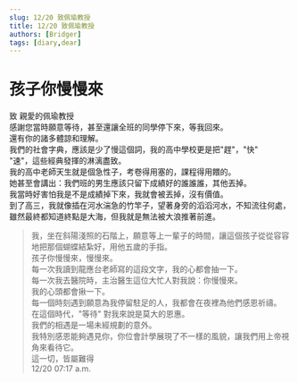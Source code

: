 ```yaml
---
slug: 12/20 致佩瑜教授
title: 12/20 致佩瑜教授
authors: [Bridger]
tags: [diary,dear]
---
```


# 孩子你慢慢來

致 親愛的佩瑜教授  
感謝您當時願意等待，甚至還讓全班的同學停下來，等我回來。  
還有你的諸多體諒和理解。  
我們的社會字典，應該是少了慢這個詞，我的高中學校更是把"趕"，"快"  
"速"，這些經典發揮的淋漓盡致。  
我的高中老師天生就是個急性子，考卷得用塞的，課程得用餵的。  
她甚至會講出：我們班的男生應該只留下成績好的誰誰誰，其他丟掉。  
我當時好害怕我是不是成績掉下來，我就會被丟掉，沒有價值。  
到了高三，我就像插在河水湍急的竹竿子，望著身旁的滔滔河水，不知流往何處，雖然最終都知道終點是大海，但我就是無法被大浪推著前進。

> 我，坐在斜陽淺照的石階上，願意等上一輩子的時間，讓這個孩子從從容容地把那個蝴蝶結紮好，用他五歲的手指。  
> 孩子你慢慢來，慢慢來。  
> 每一次我讀到龍應台老師寫的這段文字，我的心都會抽一下。  
> 每一次我去醫院時，主治醫生這位大忙人對我說：你慢慢來。  
> 我的心頭都會揪一下。  
> 每一個時刻遇到願意為我停留駐足的人，我都會在夜裡為他們感恩祈禱。  
> 在這個時代，"等待" 對我來說是莫大的恩惠。  
> 我們的相遇是一場未經規劃的意外。  
> 我特別感恩能夠遇見你，你位會計學展現了不一樣的風貌，讓我們用上帝視角來看待它。  
> 這一切，皆屬難得  
> 12/20 07:17 a.m.

